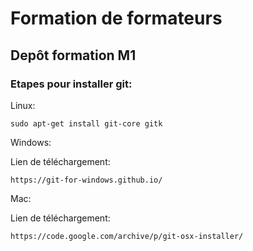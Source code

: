 # Formation de formateurs
## Depôt formation M1

### Etapes pour installer git:

Linux:
```
sudo apt-get install git-core gitk
```
Windows: 

Lien de téléchargement: 
```
https://git-for-windows.github.io/
```
Mac: 

Lien de téléchargement:
```
https://code.google.com/archive/p/git-osx-installer/
```
